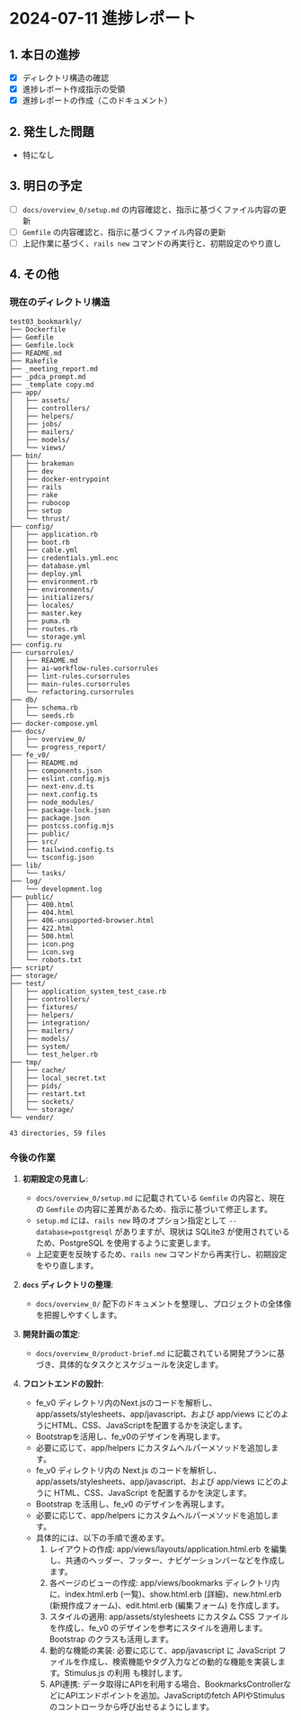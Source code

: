 # 2024-07-11 進捗レポート

## 1. 本日の進捗

- [x] ディレクトリ構造の確認
- [x] 進捗レポート作成指示の受領
- [x] 進捗レポートの作成（このドキュメント）

## 2. 発生した問題

- 特になし

## 3. 明日の予定

- [ ] `docs/overview_0/setup.md` の内容確認と、指示に基づくファイル内容の更新
- [ ] `Gemfile` の内容確認と、指示に基づくファイル内容の更新
- [ ] 上記作業に基づく、`rails new` コマンドの再実行と、初期設定のやり直し

## 4. その他

### 現在のディレクトリ構造

```
test03_bookmarkly/
├── Dockerfile
├── Gemfile
├── Gemfile.lock
├── README.md
├── Rakefile
├── _meeting_report.md
├── _pdca_prompt.md
├── _template copy.md
├── app/
│   ├── assets/
│   ├── controllers/
│   ├── helpers/
│   ├── jobs/
│   ├── mailers/
│   ├── models/
│   └── views/
├── bin/
│   ├── brakeman
│   ├── dev
│   ├── docker-entrypoint
│   ├── rails
│   ├── rake
│   ├── rubocop
│   ├── setup
│   └── thrust/
├── config/
│   ├── application.rb
│   ├── boot.rb
│   ├── cable.yml
│   ├── credentials.yml.enc
│   ├── database.yml
│   ├── deploy.yml
│   ├── environment.rb
│   ├── environments/
│   ├── initializers/
│   ├── locales/
│   ├── master.key
│   ├── puma.rb
│   ├── routes.rb
│   └── storage.yml
├── config.ru
├── cursorrules/
│   ├── README.md
│   ├── ai-workflow-rules.cursorrules
│   ├── lint-rules.cursorrules
│   ├── main-rules.cursorrules
│   └── refactoring.cursorrules
├── db/
│   ├── schema.rb
│   └── seeds.rb
├── docker-compose.yml
├── docs/
│   ├── overview_0/
│   └── progress_report/
├── fe_v0/
│   ├── README.md
│   ├── components.json
│   ├── eslint.config.mjs
│   ├── next-env.d.ts
│   ├── next.config.ts
│   ├── node_modules/
│   ├── package-lock.json
│   ├── package.json
│   ├── postcss.config.mjs
│   ├── public/
│   ├── src/
│   ├── tailwind.config.ts
│   └── tsconfig.json
├── lib/
│   └── tasks/
├── log/
│   └── development.log
├── public/
│   ├── 400.html
│   ├── 404.html
│   ├── 406-unsupported-browser.html
│   ├── 422.html
│   ├── 500.html
│   ├── icon.png
│   ├── icon.svg
│   └── robots.txt
├── script/
├── storage/
├── test/
│   ├── application_system_test_case.rb
│   ├── controllers/
│   ├── fixtures/
│   ├── helpers/
│   ├── integration/
│   ├── mailers/
│   ├── models/
│   ├── system/
│   └── test_helper.rb
├── tmp/
│   ├── cache/
│   ├── local_secret.txt
│   ├── pids/
│   ├── restart.txt
│   ├── sockets/
│   └── storage/
└── vendor/

43 directories, 59 files
```

### 今後の作業

1.  **初期設定の見直し**:
    *   `docs/overview_0/setup.md` に記載されている `Gemfile` の内容と、現在の `Gemfile` の内容に差異があるため、指示に基づいて修正します。
    *   `setup.md` には、`rails new` 時のオプション指定として `--database=postgresql` がありますが、現状は SQLite3 が使用されているため、PostgreSQL を使用するように変更します。
    *   上記変更を反映するため、`rails new` コマンドから再実行し、初期設定をやり直します。

2.  **`docs` ディレクトリの整理**:
    *   `docs/overview_0/` 配下のドキュメントを整理し、プロジェクトの全体像を把握しやすくします。

3.  **開発計画の策定**:
    *   `docs/overview_0/product-brief.md` に記載されている開発プランに基づき、具体的なタスクとスケジュールを決定します。 


4.  **フロントエンドの設計**:
    - fe_v0 ディレクトリ内のNext.jsのコードを解析し、app/assets/stylesheets、app/javascript、および app/views にどのようにHTML、CSS、JavaScriptを配置するかを決定します。
    - Bootstrapを活用し、fe_v0のデザインを再現します。
    - 必要に応じて、app/helpers にカスタムヘルパーメソッドを追加します。
    - fe_v0 ディレクトリ内の Next.js のコードを解析し、app/assets/stylesheets、app/javascript、および app/views にどのように HTML、CSS、JavaScript を配置するかを決定します。
    - Bootstrap を活用し、fe_v0 のデザインを再現します。
    - 必要に応じて、app/helpers にカスタムヘルパーメソッドを追加します。
    - 具体的には、以下の手順で進めます。
        1. レイアウトの作成: app/views/layouts/application.html.erb を編集し、共通のヘッダー、フッター、ナビゲーションバーなどを作成します。
        2. 各ページのビューの作成: app/views/bookmarks ディレクトリ内に、index.html.erb (一覧)、show.html.erb (詳細)、new.html.erb (新規作成フォーム)、edit.html.erb (編集フォーム) を作成します。
        3. スタイルの適用: app/assets/stylesheets にカスタム CSS ファイルを作成し、fe_v0 のデザインを参考にスタイルを適用します。Bootstrap のクラスも活用します。
        4. 動的な機能の実装: 必要に応じて、app/javascript に JavaScript ファイルを作成し、検索機能やタグ入力などの動的な機能を実装します。Stimulus.js の利用 も検討します。
        5. API連携: データ取得にAPIを利用する場合、BookmarksControllerなどにAPIエンドポイントを追加。JavaScriptのfetch APIやStimulusのコントローラから呼び出せるようにします。